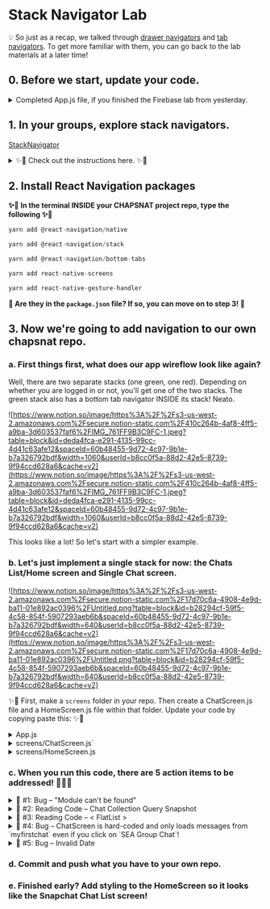 # Stack Navigator Lab

💡 So just as a recap, we talked through [drawer navigators](https://github.com/Snap-Engineering-Academy-2022/chapsnat_2022/tree/main#1-explore-drawer-navigators) and [tab navigators](https://github.com/Snap-Engineering-Academy-2022/chapsnat_2022/tree/main#2-explore-tab-navigators). To get more familiar with them, you can go back to the lab materials at a later time!

## 0. Before we start, update your code.

<details>  
<summary> Completed App.js file, if you finished the Firebase lab from yesterday.</summary>
    
This is the completed `App.js` file:

```jsx
//App.js

import React, { useEffect, useCallback, useState } from "react";
import { StyleSheet } from "react-native";
import 'react-native-gesture-handler';
import { GiftedChat } from "react-native-gifted-chat";
import db from "./firebase";
import { collection, getDocs, onSnapshot, doc, updateDoc, arrayUnion } from 'firebase/firestore';


function App() {

  const [messages, setMessages] = useState([]);

  useEffect(() => {
    let unsubscribeFromNewSnapshots = onSnapshot(doc(db, "Chats", "myfirstchat"), (snapshot) => {
      console.log("New Snapshot! ", snapshot.data().messages);
      setMessages(snapshot.data().messages);
    });
  
    return function cleanupBeforeUnmounting() {
      unsubscribeFromNewSnapshots();
    };
  }, []);
  
  const onSend = useCallback(async (messages = []) => {
    await updateDoc(doc(db, "Chats", "myfirstchat"), {
      messages: arrayUnion(messages[0])
    });
    setMessages(previousMessages => GiftedChat.append(previousMessages, messages))
  }, [])

  return (
    <GiftedChat
		messages={messages}
		onSend={(messages) => onSend(messages)}
		user={{
			// current "blue bubble" user
			_id: "1",
			name: "Ashwin",
			avatar: "https://placeimg.com/140/140/any",
		}}
		inverted={true}
		showUserAvatar={true}
		renderUsernameOnMessage={true}
	/>
  );
}

const styles = StyleSheet.create({
  container: {
    flex: 1,
    backgroundColor: "#fff",
  },
  item: {
    padding: 10,
    fontSize: 18,
    height: 44,
  },
});

export default App;
```
</details>


## 1. In your groups, explore stack navigators.

[StackNavigator](https://snack.expo.io/@jennyhansolo/stacknavigator)

<details>
<summary> ✨💪 Check out the instructions here. ✨💪</summary>

- **[✨💪 ACTION ITEM ☑️  ]** The link between `ScreenTwo` and `ScreenToImplement` is broken!
- You will need to change `line 8` of `screens/ScreenTwo.js`
- Check line 18 - 20 within `App.js` to see what you should add in `line 8`.
- **[✨💬  DISCUSS]**  Find where these Stack Navigator-specific functions are being used throughout the app! What are they doing?
- navigate('RouteName')
    - If screen is in stack, navigates to screen; else pushes to stack
- .goBack()
    - A way to go back from within the component
- .popToTop()
    - Goes back to the first screen in the stack
- push('RouteName')
    - Pushes route on top of stack again, even if it is already in the stack
    - Different from navigate(‘RouteName’) which will go back to where the route was originally in the stack if it's already in the stack
    - [https://stackoverflow.com/questions/51090135/react-navigation-v2-difference-between-navigation-push-and-navigation-navigate](https://stackoverflow.com/questions/51090135/react-navigation-v2-difference-between-navigation-push-and-navigation-navigate)
- **[✨💬  ACTION ITEM]** Now let's discuss how to pass information from one screen to the other. They're very similar to props....
- You can think of them as props passed in with Navigation specifically.
    
    ```jsx
    navigation.navigate('RouteName', { /* params go here */ })
    
    //Example: 
    navigation.navigate('Opinions', {myParam: ‘Dogs are cool’});
    ```
    
- When you go to a specific screen, you can access the Navigation Props under the `route` object:
    
    ```jsx
    //Example
    function RouteName({ route, navigation }){
      const { myParam } = route.params;
    }
    ```
    
- In `line 8` of `ScreenToImplement.js`, pass in `route.params.message` instead of 'blahblahblah'!
- Then go to `line20` of `App.js` and change the `message` to something new!
- **[✨💪 ACTION ITEM ☑️ ]** Let's add some styling! To do that, let's first try the screenOptions prop to `Stack.Navigator` itself, in `line 16` of `App.js`. This will change the header for every single screen.
- Change the background color and header title color!
    
    ![https://www.notion.so/image/https%3A%2F%2Fs3-us-west-2.amazonaws.com%2Fsecure.notion-static.com%2Fe9b7e57c-951c-4c28-8f8c-2baf34c5f8f0%2FUntitled.png?table=block&id=0ff86320-c417-43b8-a616-6097493520b0&spaceId=60b48455-9d72-4c97-9b1e-b7a326792bdf&width=990&userId=b8cc0f5a-88d2-42e5-8739-9f94ccd628a6&cache=v2](https://www.notion.so/image/https%3A%2F%2Fs3-us-west-2.amazonaws.com%2Fsecure.notion-static.com%2Fe9b7e57c-951c-4c28-8f8c-2baf34c5f8f0%2FUntitled.png?table=block&id=0ff86320-c417-43b8-a616-6097493520b0&spaceId=60b48455-9d72-4c97-9b1e-b7a326792bdf&width=990&userId=b8cc0f5a-88d2-42e5-8739-9f94ccd628a6&cache=v2)
    

```jsx
screenOptions= {{
          headerStyle: {
            backgroundColor: '#87CEEB',
          },
          headerTitleStyle: {
            color: 'white',
            fontWeight: 'bold',
          },
        }}
```

- **[✨💪 ACTION ITEM ☑️ ]Now... what if we just wanted to change the header for a particular screen. To do that, let's first try the `options` prop to `ScreenOne`**

![https://www.notion.so/image/https%3A%2F%2Fs3-us-west-2.amazonaws.com%2Fsecure.notion-static.com%2F7dcd7389-4d9b-4864-82f5-002a9a7995b0%2FUntitled.png?table=block&id=42f98562-167f-4dba-bbca-e260ed60e6d0&spaceId=60b48455-9d72-4c97-9b1e-b7a326792bdf&width=980&userId=b8cc0f5a-88d2-42e5-8739-9f94ccd628a6&cache=v2](https://www.notion.so/image/https%3A%2F%2Fs3-us-west-2.amazonaws.com%2Fsecure.notion-static.com%2F7dcd7389-4d9b-4864-82f5-002a9a7995b0%2FUntitled.png?table=block&id=42f98562-167f-4dba-bbca-e260ed60e6d0&spaceId=60b48455-9d72-4c97-9b1e-b7a326792bdf&width=980&userId=b8cc0f5a-88d2-42e5-8739-9f94ccd628a6&cache=v2)

```jsx
options={{
            headerRight: () => (
              <Button
                title="Alert"
                onPress={() => alert('Button Pressed')}
              />
            )
          }}
```
</details>

## 2. Install React Navigation packages

**✨💪 In the terminal INSIDE your CHAPSNAT project repo, type the following ✨💪** 

```jsx
yarn add @react-navigation/native

yarn add @react-navigation/stack

yarn add @react-navigation/bottom-tabs

yarn add react-native-screens

yarn add react-native-gesture-handler
```

**👀 Are they in the `package.json` file? If so, you can move on to step 3! 👀**

## 3. Now we're going to add navigation to our own chapsnat repo.

### **a. First things first, what does our app wireflow look like again?**

Well, there are two separate stacks (one green, one red). Depending on whether you are logged in or not, you'll get one of the two stacks.  The green stack also has a bottom tab navigator INSIDE its stack! Neato. 

![https://www.notion.so/image/https%3A%2F%2Fs3-us-west-2.amazonaws.com%2Fsecure.notion-static.com%2F410c264b-4af8-4ff5-a9ba-3d603537faf6%2FIMG_761FF9B3C9FC-1.jpeg?table=block&id=deda4fca-e291-4135-99cc-4d41c63afe12&spaceId=60b48455-9d72-4c97-9b1e-b7a326792bdf&width=1060&userId=b8cc0f5a-88d2-42e5-8739-9f94ccd628a6&cache=v2](https://www.notion.so/image/https%3A%2F%2Fs3-us-west-2.amazonaws.com%2Fsecure.notion-static.com%2F410c264b-4af8-4ff5-a9ba-3d603537faf6%2FIMG_761FF9B3C9FC-1.jpeg?table=block&id=deda4fca-e291-4135-99cc-4d41c63afe12&spaceId=60b48455-9d72-4c97-9b1e-b7a326792bdf&width=1060&userId=b8cc0f5a-88d2-42e5-8739-9f94ccd628a6&cache=v2)

This looks like a lot! So let's start with a simpler example.

### **b. Let's just implement a single stack for now: the Chats List/Home screen and Single Chat screen.**

![https://www.notion.so/image/https%3A%2F%2Fs3-us-west-2.amazonaws.com%2Fsecure.notion-static.com%2F17d70c6a-4908-4e9d-ba11-01e892ac0396%2FUntitled.png?table=block&id=b28294cf-59f5-4c58-854f-5907293aeb6b&spaceId=60b48455-9d72-4c97-9b1e-b7a326792bdf&width=640&userId=b8cc0f5a-88d2-42e5-8739-9f94ccd628a6&cache=v2](https://www.notion.so/image/https%3A%2F%2Fs3-us-west-2.amazonaws.com%2Fsecure.notion-static.com%2F17d70c6a-4908-4e9d-ba11-01e892ac0396%2FUntitled.png?table=block&id=b28294cf-59f5-4c58-854f-5907293aeb6b&spaceId=60b48455-9d72-4c97-9b1e-b7a326792bdf&width=640&userId=b8cc0f5a-88d2-42e5-8739-9f94ccd628a6&cache=v2)

✨💪 First, make a `screens` folder in your repo. Then create a ChatScreen.js file and a HomeScreen.js file within that folder. Update your code by copying paste this: ✨💪 

<details>
<summary> App.js </summary>
    
```jsx
import React from "react";
import { StyleSheet } from "react-native";
import { NavigationContainer } from "@react-navigation/native";
import { createStackNavigator } from "@react-navigation/stack";
import ChatScreen from "./screens/ChatScreen";
import HomeScreen from "./screens/HomeScreen";

const Stack = createStackNavigator();

function App() {
  return (
    <NavigationContainer>
      <Stack.Navigator initialRouteName="Home">
        <Stack.Screen name="Home" component={HomeScreen} />
        <Stack.Screen name="Chat" component={ChatScreen} />
      </Stack.Navigator>
    </NavigationContainer>
  );
}

const styles = StyleSheet.create({
  container: {
    flex: 1,
    backgroundColor: "#fff",
  },
  item: {
    padding: 10,
    fontSize: 18,
    height: 44,
  },
});

export default App;
```
</details>

<details>
<summary> screens/ChatScreen.js`</summary>
    
```jsx
import React, { useState, useCallback, useEffect } from "react";
import { GiftedChat } from "react-native-gifted-chat";
import db from "./firebase";
import firebase from "firebase/app";

export default function ChatScreen({ navigation }) {
  const [messages, setMessages] = useState([]);

  useEffect(() => {
    let unsubscribeFromNewSnapshots = db
      .collection("Chats")
      .doc("myfirstchat")
      .onSnapshot((snapshot) => {
        console.log("New Snapshot!");
        setMessages(snapshot.data().messages);
      });

    return function cleanupBeforeUnmounting() {
      unsubscribeFromNewSnapshots();
    };
  }, []);

  const onSend = useCallback((messages = []) => {
    db.collection("Chats")
      .doc("myfirstchat")
      .update({
        // arrayUnion appends the message to the existing array
        messages: firebase.firestore.FieldValue.arrayUnion(messages[0]),
      });
    setMessages((previousMessages) =>
      GiftedChat.append(previousMessages, messages)
    );
  }, []);

  return (
    <GiftedChat
      messages={messages}
      onSend={(messages) => onSend(messages)}
      user={{
        // current "blue bubble" user
        _id: "1",
        name: "Ashwin",
        avatar: "https://placeimg.com/140/140/any",
      }}
      inverted={true}
      showUserAvatar={true}
      renderUsernameOnMessage={true}
    />
  );
}
```
</details>

<details>
<summary>screens/HomeScreen.js</summary>
    
```jsx
import React, { useState, useEffect } from "react";
import { FlatList, Text, View, TouchableOpacity, StyleSheet } from "react-native";
import db from "./firebase";

export default function HomeScreen({ navigation }) {
  const [chatList, setChatList] = useState([]);

  useEffect(() => {
    let chatsRef = db.collection("Chats");
    chatsRef.get().then((querySnapshot) => {
      let newChatList = [];
      querySnapshot.forEach((doc) => {
        let newChat = { ...doc.data() };
        newChat.id = doc.id;
        newChatList.push(newChat);
        console.log(newChatList);
      });
      setChatList(newChatList);
    });
  }, []);

  return (
    <View style={styles.container}>
      <FlatList
        data={chatList}
        renderItem={({ item }) => (
          <TouchableOpacity
            onPress={() => navigation.navigate("Chat")}
          >
            <Text style={styles.item}>{item.id}</Text>
          </TouchableOpacity>
        )}
      />
    </View>
  );
}

const styles = StyleSheet.create({
  container: {
    flex: 1,
    backgroundColor: "#fff",
  },
  item: {
    padding: 10,
    fontSize: 18,
    height: 44,
  },
});
```
</details>
    

### **c. When you run this code, there are 5 action items to be addressed!  🐛🐛🐛**

<details>
<summary> 🐛 #1: Bug – "Module can't be found"</summary>

  - In both `HomeScreen.js` and `ChatScreen.js`, we need to change the import statement `import db from "./firebase";` slightly because we nested these files inside a folder. Can you figure out how?
      
      ![https://www.notion.so/image/https%3A%2F%2Fs3-us-west-2.amazonaws.com%2Fsecure.notion-static.com%2F9d570319-550b-43ee-bd18-929a071aa32b%2FUntitled.png?table=block&id=9c197f95-f95b-4bcb-ba80-a61507fb4830&spaceId=60b48455-9d72-4c97-9b1e-b7a326792bdf&width=1060&userId=b8cc0f5a-88d2-42e5-8739-9f94ccd628a6&cache=v2](https://www.notion.so/image/https%3A%2F%2Fs3-us-west-2.amazonaws.com%2Fsecure.notion-static.com%2F9d570319-550b-43ee-bd18-929a071aa32b%2FUntitled.png?table=block&id=9c197f95-f95b-4bcb-ba80-a61507fb4830&spaceId=60b48455-9d72-4c97-9b1e-b7a326792bdf&width=1060&userId=b8cc0f5a-88d2-42e5-8739-9f94ccd628a6&cache=v2)
      
      - Solution to check
          
          `import db from "../firebase";`
</details>
          
<details>
<summary>👀 #2: Reading Code – Chat Collection Query Snapshot</summary>
    
What is this `useEffect` doing? It's being called right as your screen loads. 

- 💪**Go through each line of this function with your partners and make sure you understand what is going on! ⁉️If you get stuck, ask a teaching team member to join you.⁉️**
    - Some references you might find helpful:
        - [https://firebase.google.com/docs/firestore/query-data/queries](https://firebase.google.com/docs/firestore/query-data/queries)
        - [https://developer.mozilla.org/en-US/docs/Web/JavaScript/Reference/Operators/Spread_syntax](https://developer.mozilla.org/en-US/docs/Web/JavaScript/Reference/Operators/Spread_syntax)
        - [https://developer.mozilla.org/en-US/docs/Web/JavaScript/Reference/Global_Objects/Array/forEach](https://developer.mozilla.org/en-US/docs/Web/JavaScript/Reference/Global_Objects/Array/forEach)

```jsx
useEffect(() => {
  let chatsRef = db.collection("Chats");
  chatsRef.get().then((querySnapshot) => {
    let newChatList = [];
    querySnapshot.forEach((doc) => {
      let newChat = { ...doc.data() };
      newChat.id = doc.id;
      newChatList.push(newChat);
      console.log(newChatList);
    });
    setChatList(newChatList);
  });
}, []);
```
</details>
    
<details>
<summary>👀 #3: Reading Code – < FlatList ></summary>
    
```jsx
<FlatList
  data={chatList}
  renderItem={({ item }) => (
    <TouchableOpacity
      onPress={() => navigation.navigate("Chat")}
    >
      <Text style={styles.item}>{item.id}</Text>
    </TouchableOpacity>
  )}
/>
```

As you learned in part 4, `chatList` is a state variable that contains a list of chats! 

- We want to display these as a clickable list on the screen... but the `<ul>`  and `<ol>` elements don't exist on mobile, they only exist as web components!
- Do not fear! `<FlatList>` is here to save the day.
- 💪**Check out the documentation for <FlatList> [here](https://reactnative.dev/docs/flatlist). Then discuss with your partners:**
    - **What does the `data` prop take in as input?**
    - **What does the `renderItem` prop take in as input?**
- Add styling to the TouchableOpacity within the FlatList to give some styles to the list!
</details>

<details>
<summary>🐛 #4: Bug – ChatScreen is hard-coded and only loads messages from `myfirstchat` even if you click on `SEA Group Chat`!</summary>

- Using what you learned about `route.params` earlier (and this document about [https://reactnavigation.org/docs/params](https://reactnavigation.org/docs/params)!), can you change `HomeScreen.js` and `ChatScreen.js` so you pass in a chat id to `ChatScreen.js`
- Remember, you can use `route.params`, which are kind of like props but passed in with Navigation specifically.
    
    ```jsx
    navigation.navigate('RouteName', { /* params go here */ })
    
    //Example: 
    navigation.navigate('Chat', {chatname: item.id});
    ```
    
- Start with line 34/28 on `HomeScreen.js`
- When you go to a specific screen, you can access the Navigation Props under the `route` object:
    
    ```jsx
    //Example
    function RouteName({ route, navigation }){
      const { myParam } = route.params;
    }
    ```
    
- Then edit line 6, 12, and 25 of `ChatScreen.js`
- Solution to check
    
    Your completed code should look like this: 
    
    [https://github.com/Snap-Engineering-Academy-2021/chapsnat/blob/nav/screens/HomeScreen.js](https://github.com/Snap-Engineering-Academy-2021/chapsnat/blob/nav/screens/HomeScreen.js)
    
    [https://github.com/Snap-Engineering-Academy-2021/chapsnat/blob/nav/screens/ChatScreen.js](https://github.com/Snap-Engineering-Academy-2021/chapsnat/blob/nav/screens/ChatScreen.js)
</details>
            
<details>
<summary>🐛 #5: Bug – Invalid Date</summary>

  - We'll address this as a whole class. You can skip this for now!
      
      ![https://www.notion.so/image/https%3A%2F%2Fs3-us-west-2.amazonaws.com%2Fsecure.notion-static.com%2F72651bf4-2da7-4d30-ba99-b014eab8a73d%2FUntitled.png?table=block&id=0e4ceb08-8866-41c5-9518-821245c029df&spaceId=60b48455-9d72-4c97-9b1e-b7a326792bdf&width=1180&userId=b8cc0f5a-88d2-42e5-8739-9f94ccd628a6&cache=v2](https://www.notion.so/image/https%3A%2F%2Fs3-us-west-2.amazonaws.com%2Fsecure.notion-static.com%2F72651bf4-2da7-4d30-ba99-b014eab8a73d%2FUntitled.png?table=block&id=0e4ceb08-8866-41c5-9518-821245c029df&spaceId=60b48455-9d72-4c97-9b1e-b7a326792bdf&width=1180&userId=b8cc0f5a-88d2-42e5-8739-9f94ccd628a6&cache=v2)
</details>

### d. Commit and push what you have to your own repo.

### e. Finished early? Add styling to the HomeScreen so it looks like the Snapchat Chat List screen!
